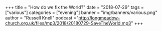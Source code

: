+++
title = "How do we fix the World?"
date = "2018-07-29"
tags = ["various"]
categories = ["evening"]
banner = "img/banners/various.png"
author = "Russell Knell"
podcast ="http://longmeadow-church.org.uk/files/mp3/2018/20180729-SaveTheWorld.mp3"
+++
